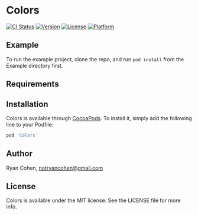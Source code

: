 # Colors

[![CI Status](http://img.shields.io/travis/imryan/Colors.svg?style=flat)](https://travis-ci.org/imryan/Colors)
[![Version](https://img.shields.io/cocoapods/v/Colors.svg?style=flat)](http://cocoapods.org/pods/Colors)
[![License](https://img.shields.io/cocoapods/l/Colors.svg?style=flat)](http://cocoapods.org/pods/Colors)
[![Platform](https://img.shields.io/cocoapods/p/Colors.svg?style=flat)](http://cocoapods.org/pods/Colors)

## Example

To run the example project, clone the repo, and run `pod install` from the Example directory first.

## Requirements

## Installation

Colors is available through [CocoaPods](http://cocoapods.org). To install
it, simply add the following line to your Podfile:

```ruby
pod 'Colors'
```

## Author

Ryan Cohen, notryancohen@gmail.com

## License

Colors is available under the MIT license. See the LICENSE file for more info.
